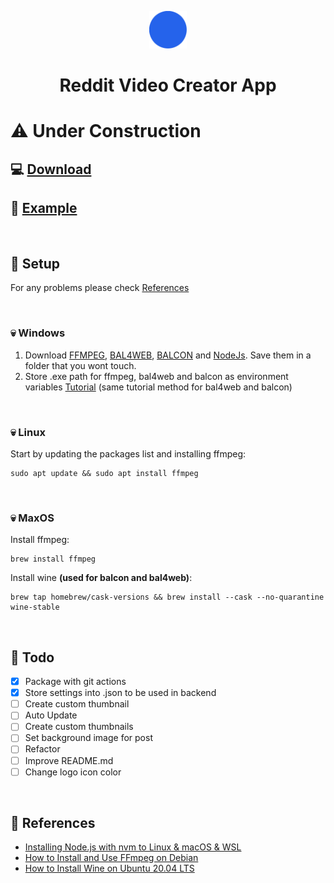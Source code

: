 <p align="center">
    <img alt="Reddit Video Creator Logo" src="./src-tauri/icons/icon.png" width="60" />
</p>

<h1 align="center">
Reddit Video Creator App
</h1>

# ⚠️ Under Construction

## 💻 [Download](https://github.com/ValentinHLica/reddit-video-creator-app/releases)

## 🍿 [Example](https://youtu.be/xTjnCoePU18)

<br/>

## 🚀 Setup

For any problems please check [References](#references)

<br/>

### 💀 Windows

1. Download [FFMPEG](https://ffmpeg.org/), [BAL4WEB](http://www.cross-plus-a.com/bweb.htm), [BALCON](http://www.cross-plus-a.com/bconsole.htm) and [NodeJs](https://nodejs.org/). Save them in a folder that you wont touch.
2. Store .exe path for ffmpeg, bal4web and balcon as environment variables [Tutorial](https://www.youtube.com/watch?v=hD9bQE4R6eA) (same tutorial method for bal4web and balcon)

<br/>

### 💀 Linux

Start by updating the packages list and installing ffmpeg:

```
sudo apt update && sudo apt install ffmpeg
```

<br/>

### 💀 MaxOS

Install ffmpeg:

```
brew install ffmpeg
```

Install wine **(used for balcon and bal4web)**:

```
brew tap homebrew/cask-versions && brew install --cask --no-quarantine wine-stable
```

<br/>

## 🧰 Todo

- [x] Package with git actions
- [x] Store settings into .json to be used in backend
- [ ] Create custom thumbnail
- [ ] Auto Update
- [ ] Create custom thumbnails
- [ ] Set background image for post
- [ ] Refactor
- [ ] Improve README.md
- [ ] Change logo icon color

<br id="references"/>

## 📑 References

- [Installing Node.js with nvm to Linux & macOS & WSL](https://gist.github.com/d2s/372b5943bce17b964a79)
- [How to Install and Use FFmpeg on Debian](https://linuxize.com/post/how-to-install-ffmpeg-on-debian-9/)
- [How to Install Wine on Ubuntu 20.04 LTS](https://vitux.com/how-to-install-wine-on-ubuntu/)
